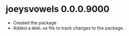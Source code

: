 # joeysvowels 0.0.0.9000

* Created the package
* Added a `NEWS.md` file to track changes to the package.

